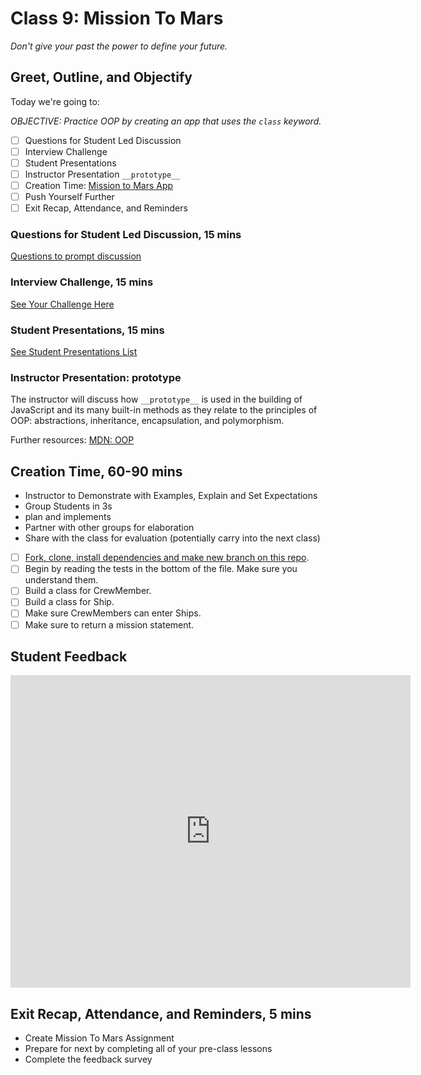 # Class 9: Mission To Mars

*Don't give your past the power to define your future.*

<!-- ! HIDE FROM STUDENT; INSTRUCTOR ONLY CONTENT -->
<!-- ## Instructor Only Content - HIDE FROM STUDENTS -->

<!-- ! END INSTRUCTOR ONLY CONTENT -->

## Greet, Outline, and Objectify

<!-- SMART: Specific, Measurable, Attainable, Relevant, and Timely. -->
<!-- https://examples.yourdictionary.com/well-written-examples-of-learning-objectives.html -->

Today we're going to:
  
*OBJECTIVE: Practice OOP by creating an app that uses the `class` keyword.*

- [ ] Questions for Student Led Discussion
- [ ] Interview Challenge
- [ ] Student Presentations
- [ ] Instructor Presentation `__prototype__`
- [ ] Creation Time: [Mission to Mars App](https://github.com/AustinCodingAcademy/JS211_MissionToMarsProject)
- [ ] Push Yourself Further
- [ ] Exit Recap, Attendance, and Reminders

### Questions for Student Led Discussion, 15 mins
<!-- This section should be structured with the 5E model: https://lesley.edu/article/empowering-students-the-5e-model-explained -->

[Questions to prompt discussion](./../additionalResources/questionsForDiscussion/qfd-class-9.md)

### Interview Challenge, 15 mins
<!-- The last two E happen here: elaborate and evaluate  -->
<!-- this sections should have a challenge that can be solved with the skills they've learned since their last class. -->
<!-- ! HIDDEN CONTENT: INSTRUCTOR ONLY -->
[See Your Challenge Here](./../additionalResources/interviewChallenges.md)
<!-- ! END HIDDEN CONTENT: INSTRUCTOR ONLY -->

### Student Presentations, 15 mins

[See Student Presentations List](./../additionalResources/studentPresentations.md)

### Instructor Presentation: __prototype__

The instructor will discuss how `__prototype__` is used in the building of JavaScript and its many built-in methods as they relate to the principles of OOP: abstractions, inheritance, encapsulation, and polymorphism.

Further resources: [MDN: OOP](https://developer.mozilla.org/en-US/docs/Learn/JavaScript/Objects/Object-oriented_programming)

## Creation Time, 60-90 mins

* Instructor to Demonstrate with Examples, Explain and Set Expectations
* Group Students in 3s
* plan and implements
* Partner with other groups for elaboration
* Share with the class for evaluation (potentially carry into the next class)

- [ ] [Fork, clone, install dependencies and make new branch on this repo](https://github.com/AustinCodingAcademy/JS211_MissionToMarsProject).
- [ ] Begin by reading the tests in the bottom of the file. Make sure you understand them.
- [ ] Build a class for CrewMember.
- [ ] Build a class for Ship.
- [ ] Make sure CrewMembers can enter Ships.
- [ ] Make sure to return a mission statement.

## Student Feedback

<iframe src="https://docs.google.com/forms/d/e/1FAIpQLScjuL10i2xFGMWRwkjtgAL8F1Y5ipMPPjtTCDzkO1ZBcxUYZA/viewform?embedded=true" width="640" height="500" frameborder="0" marginheight="0" marginwidth="0">Loading…</iframe>

<!-- ### Push Yourself Further

- [ ] 
- [ ] 
- [ ]  -->

<!-- ## Blogs to Show You Know

[Blog Prompts](./../additionalResources/blogPrompts.md) -->

## Exit Recap, Attendance, and Reminders, 5 mins

* Create Mission To Mars Assignment
* Prepare for next by completing all of your pre-class lessons
* Complete the feedback survey

<!-- <iframe id="openedx-zollege" src="https://openedx.zollege.com/feedback" style="width: 100%; height: 500px; border: 0">Browser not compatible.</iframe>
<script src="https://openedx.zollege.com/assets/index.js" type="application/javascript"></script> -->


<!-- TODO Create 3 question exit questions -->

<!-- TODO INSERT Student Feedback From -->

<!-- TODO INSERT *HIDDEN* Instructor Feedback Form -->

<!-- 
cp workspace/resources/classOutlineTemplate.md docs/module-
 -->